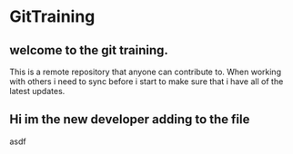 # GitTraining 
## welcome to the git training.
This is a remote repository that anyone can contribute to.
When working with others i need to sync before i start to make sure that i have all of the latest updates.

## Hi im the new developer adding to the file

asdf
